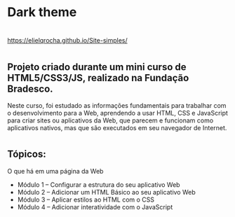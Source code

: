 # Dark theme
#

 https://elielqrocha.github.io/Site-simples/
 
#

## Projeto criado durante um mini curso de HTML5/CSS3/JS, realizado na Fundação Bradesco.
 
 Neste curso, foi estudado as informações fundamentais para trabalhar com o desenvolvimento para a Web, aprendendo a usar HTML, CSS e JavaScript para criar sites ou aplicativos da Web, que parecem e funcionam como aplicativos nativos, mas que são executados em seu navegador de Internet.
#
## Tópicos:

O que há em uma página da Web
* Módulo 1 – Configurar a estrutura do seu aplicativo Web
* Módulo 2 – Adicionar um HTML Básico ao seu aplicativo Web
* Módulo 3 – Aplicar estilos ao HTML com o CSS
* Módulo 4 – Adicionar interatividade com o JavaScript

